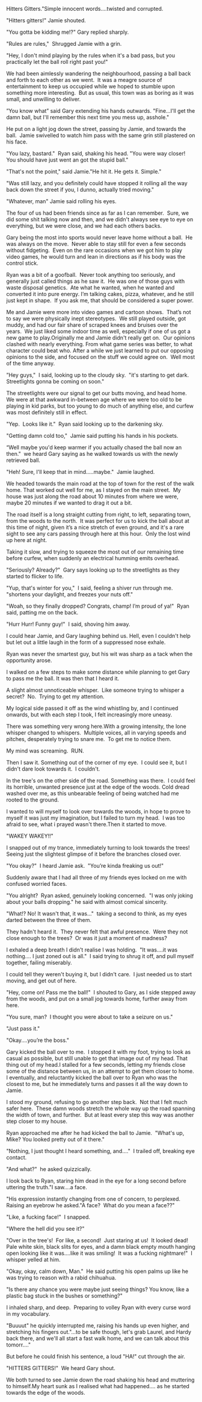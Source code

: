 Hitters Gitters."Simple innocent words....twisted and corrupted.

"Hitters gitters!" Jamie shouted.

"You gotta be kidding me!?" Gary replied sharply.

"Rules are rules,"  Shrugged Jamie with a grin.

"Hey, I don't mind playing by the rules when it's a bad pass, but you practically let the ball roll right past you!"

We had been aimlessly wandering the neighbourhood, passing a ball back and forth to each other as we went.  It was a meagre source of entertainment to keep us occupied while we hoped to stumble upon something more interesting.  But as usual, this town was as boring as it was small, and unwilling to deliver.

”You know what” said Gary extending his hands outwards. "Fine...I'll get the damn ball, but I'll remember this next time you mess up, asshole."

He put on a light jog down the street, passing by Jamie, and towards the ball.  Jamie swivelled to watch him pass with the same grin still plastered on his face.

"You lazy, bastard."  Ryan said, shaking his head.  "You were way closer!  You should have just went an got the stupid ball."

"That's not the point," said Jamie."He hit it. He gets it. Simple."

"Was still lazy, and you definitely could have stopped it rolling all the way back down the street if you, I dunno, actually tried moving." 

"Whatever, man" Jamie said rolling his eyes.

The four of us had been friends since as far as I can remember.  Sure, we did some shit talking now and then, and we didn't always see eye to eye on everything, but we were close, and we had each others backs.

Gary being the most into sports would never leave home without a ball.  He was always on the move.  Never able to stay still for even a few seconds without fidgeting.  Even on the rare occasions when we got him to play video games, he would turn and lean in directions as if his body was the control stick.

Ryan was a bit of a goofball.  Never took anything too seriously, and generally just called things as he saw it.  He was one of those guys with waste disposal genetics.  Ate what he wanted, when he wanted and converted it into pure energy.  I’m talking cakes, pizza, whatever, and he still just kept in shape.  If you ask me, that should be considered a super power. 

Me and Jamie were more into video games and cartoon shows.  That’s not to say we were physically inept stereotypes.  We still played outside, got muddy, and had our fair share of scraped knees and bruises over the years.  We just liked some indoor time as well, especially if one of us got a new game to play.Originally me and Jamie didn't really get on.  Our opinions clashed with nearly everything. From what game series was better, to what character could beat who. After a while we just learned to put our opposing opinions to the side, and focused on the stuff we could agree on.  Well most of the time anyway.

”Hey guys,"  I said, looking up to the cloudy sky.  "it's starting to get dark.  Streetlights gonna be coming on soon."

The streetlights were our signal to get our butts moving, and head home.  We were at that awkward in-between age where we were too old to be playing in kid parks, but too young to do much of anything else, and curfew was most definitely still in effect.

"Yep.  Looks like it."  Ryan said looking up to the darkening sky.

"Getting damn cold too,"  Jamie said putting his hands in his pockets.

“Well maybe you'd keep warmer if you actually chased the ball now an then."  we heard Gary saying as he walked towards us with the newly retrieved ball.

"Heh! Sure, I'll keep that in mind.....maybe."  Jamie laughed.

We headed towards the main road at the top of town for the rest of the walk home. That worked out well for me, as I stayed on the main street.  My house was just along the road about 10 minutes from where we were, maybe 20 minutes if we wanted to drag it out a bit. 

The road itself is a long straight cutting from right, to left, separating town, from the woods to the north.  It was perfect for us to kick the ball about at this time of night, given it’s a nice stretch of even ground, and it's a rare sight to see any cars passing through here at this hour.  Only the lost wind up here at night.

Taking it slow, and trying to squeeze the most out of our remaining time before curfew, when suddenly an electrical humming emits overhead.

"Seriously? Already?"  Gary says looking up to the streetlights as they started to flicker to life.

"Yup, that's winter for you,"  I said, feeling a shiver run through me. "shortens your daylight, and freezes your nuts off."

"Woah, so they finally dropped? Congrats, champ! I’m proud of ya!"  Ryan said, patting me on the back.

"Hurr Hurr! Funny guy!"  I said, shoving him away.

I could hear Jamie, and Gary laughing behind us. Hell, even I couldn't help but let out a little laugh in the form of a suppressed nose exhale.

Ryan was never the smartest guy, but his wit was sharp as a tack when the opportunity arose.

I walked on a few steps to make some distance while planning to get Gary to pass me the ball.  It was then that I heard it.

A slight almost unnoticeable whisper.  Like someone trying to whisper a secret?  No.  Trying to get my attention.

My logical side passed it off as the wind whistling by, and I continued onwards, but with each step I took, I felt increasingly more uneasy.

There was something very wrong here.With a growing intensity, the lone whisper changed to whispers.  Multiple voices, all in varying speeds and pitches, desperately trying to snare me.  To get me to notice them.

My mind was screaming.  RUN.

Then I saw it.  Something out of the corner of my eye.  I could see it, but I didn't dare look towards it.  I couldn't.

In the tree's on the other side of the road.  Something was there.  I could feel its horrible, unwanted presence just at the edge of the woods.  Cold dread washed over me, as this unbearable feeling of being watched had me rooted to the ground.

I wanted to will myself to look over towards the woods, in hope to prove to myself it was just my imagination, but I failed to turn my head.  I was too afraid to see, what i prayed wasn't there.Then it started to move.

"WAKEY WAKEY!!"

I snapped out of my trance, immediately turning to look towards the trees!  Seeing just the slightest glimpse of it before the branches closed over.

"You okay?"  I heard Jamie ask.  "You’re kinda freaking us out!"

Suddenly aware that I had all three of my friends eyes locked on me with confused worried faces.

"You alright?  Ryan asked, genuinely looking concerned.  "I was only joking about your balls dropping." he said with almost comical sincerity.

"What!?  No!  It wasn't that, it was..."  taking a second to think, as my eyes darted between the three of them.

They hadn't heard it.  They never felt that awful presence.  Were they not close enough to the trees?  Or was it just a moment of madness?

I exhaled a deep breath I didn't realise I was holding.  "It was....it was nothing.... I just zoned out is all."  I said trying to shrug it off, and pull myself together, failing miserably.

I could tell they weren't buying it, but I didn't care.  I just needed us to start moving, and get out of here.

"Hey, come on! Pass me the ball!"  I shouted to Gary, as I side stepped away from the woods, and put on a small jog towards home, further away from here.

"You sure, man?  I thought you were about to take a seizure on us."

"Just pass it."

"Okay....you’re the boss."

Gary kicked the ball over to me.  I stopped it with my foot, trying to look as casual as possible, but still unable to get that image out of my head. That thing out of my head.I stalled for a few seconds, letting my friends close some of the distance between us, in an attempt to get them closer to home.  I eventually, and reluctantly kicked the ball over to Ryan who was the closest to me, but he immediately turns and passes it all the way down to Jamie.

I stood my ground, refusing to go another step back.  Not that I felt much safer here.  These damn woods stretch the whole way up the road spanning the width of town, and further.  But at least every step this way was another step closer to my house.

Ryan approached me after he had kicked the ball to Jamie.  "What's up, Mike? You looked pretty out of it there."

"Nothing, I just thought I heard something, and...."  I trailed off, breaking eye contact.

"And what?"  he asked quizzically.

I look back to Ryan, staring him dead in the eye for a long second before uttering the truth."I saw....a face.

"His expression instantly changing from one of concern, to perplexed.  Raising an eyebrow he asked."A face?  What do you mean a face??"

"Like, a fucking face!"  I snapped.

"Where the hell did you see it?"

"Over in the tree's!  For like, a second!  Just staring at us!  It looked dead!  Pale white skin, black slits for eyes, and a damn black empty mouth hanging open looking like it was....like it was smiling!  It was a fucking nightmare!"  I whisper yelled at him.

"Okay, okay, calm down, Man."  He said putting his open palms up like he was trying to reason with a rabid chihuahua.

"Is there any chance you were maybe just seeing things? You know, like a plastic bag stuck in the bushes or something?"

I inhaled sharp, and deep.  Preparing to volley Ryan with every curse word in my vocabulary.

"Buuuut" he quickly interrupted me, raising his hands up even higher, and stretching his fingers out."...to be safe though, let's grab Laurel, and Hardy back there, and we'll all start a fast walk home, and we can talk about this tomorr...."

But before he could finish his sentence, a loud "HA!" cut through the air.

"HITTERS GITTERS!"  We heard Gary shout.

We both turned to see Jamie down the road shaking his head and muttering to himself.My heart sunk as I realised what had happened.... as he started towards the edge of the woods.
